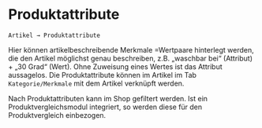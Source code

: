 # Produktattribute

```text
Artikel → Produktattribute
```

Hier können artikelbeschreibende Merkmale =Wertpaare hinterlegt werden, die den Artikel möglichst genau beschreiben, z.B. „waschbar bei“ \(Attribut\) + „30 Grad“ \(Wert\). Ohne Zuweisung eines Wertes ist das Attribut aussagelos. Die Produktattribute können im Artikel im Tab `Kategorie/Merkmale` mit dem Artikel verknüpft werden.

Nach Produktattributen kann im Shop gefiltert werden. Ist ein Produktvergleichsmodul integriert, so werden diese für den Produktvergleich einbezogen.


